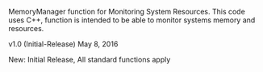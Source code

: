 MemoryManager function for Monitoring System Resources.
This code uses C++, function is intended to be able to monitor 
systems memory and resources.

v1.0 (Initial-Release)
May 8, 2016

New:
Initial Release, All standard functions apply